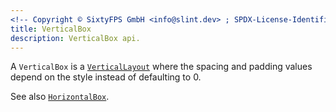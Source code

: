 ```yaml
---
<!-- Copyright © SixtyFPS GmbH <info@slint.dev> ; SPDX-License-Identifier: MIT -->
title: VerticalBox
description: VerticalBox api.
---
```


A `VerticalBox` is a [`VerticalLayout`](/tng/reference/layouts/verticallayout) where the spacing and padding values
depend on the style instead of defaulting to 0.

See also [`HorizontalBox`](/tng/std-widgets/horizontalbox).
